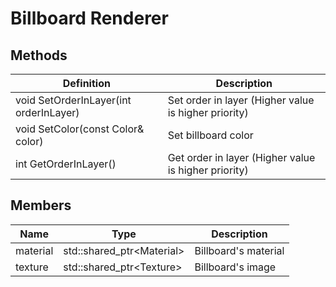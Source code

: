 # Billboard Renderer

## Methods
| Definition | Description |
|-|-|
void SetOrderInLayer(int orderInLayer) | Set order in layer (Higher value is higher priority)
void SetColor(const Color& color) | Set billboard color
int GetOrderInLayer() | Get order in layer (Higher value is higher priority)

## Members
| Name | Type | Description |
|-|-|-|
material | std::shared_ptr\<Material> | Billboard's material
texture | std::shared_ptr\<Texture> | Billboard's image
